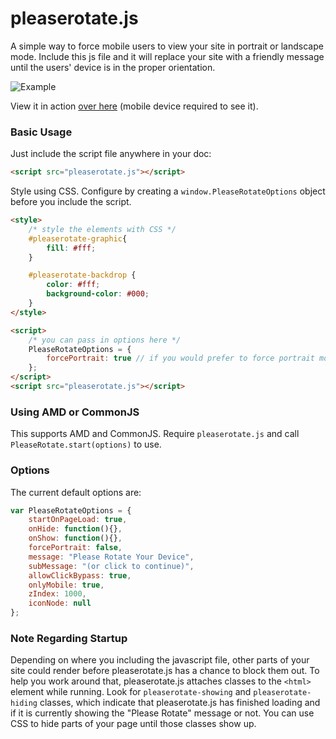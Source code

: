pleaserotate.js
===============

A simple way to force mobile users to view your site in portrait or landscape
mode.  Include this js file and it will replace your site with a friendly
message until the users' device is in the proper orientation.

![Example](https://raw.githubusercontent.com/arscan/pleaserotate.js/master/demo.gif "Example")

View it in action [over here](http://www.robscanlon.com/encom-boardroom/) (mobile device
required to see it).

### Basic Usage

Just include the script file anywhere in your doc:

```html
<script src="pleaserotate.js"></script>
```

Style using CSS.  Configure by creating a `window.PleaseRotateOptions` object
before you include the script.

```html
<style>
    /* style the elements with CSS */
    #pleaserotate-graphic{
        fill: #fff;
    }

    #pleaserotate-backdrop {
        color: #fff;
        background-color: #000;
    }
</style>

<script>
    /* you can pass in options here */
    PleaseRotateOptions = {
        forcePortrait: true // if you would prefer to force portrait mode
    };
</script>
<script src="pleaserotate.js"></script>
```

### Using AMD or CommonJS

This supports AMD and CommonJS.  Require ```pleaserotate.js``` and call
```PleaseRotate.start(options)``` to use.

### Options

The current default options are:

```javascript
var PleaseRotateOptions = {
    startOnPageLoad: true,
    onHide: function(){},
    onShow: function(){},
    forcePortrait: false,
    message: "Please Rotate Your Device",
    subMessage: "(or click to continue)",
    allowClickBypass: true,
    onlyMobile: true,
    zIndex: 1000,
    iconNode: null
};
```

### Note Regarding Startup

Depending on where you including the javascript file, other parts of your site
could render before pleaserotate.js has a chance to block them out.  To help
you  work around that, pleaserotate.js attaches classes to the ```<html>```
element while running.  Look for ```pleaserotate-showing``` and
```pleaserotate-hiding``` classes, which indicate that pleaserotate.js has
finished loading and if it is currently showing the "Please Rotate" message or
not.  You can use CSS to hide parts of your page until those classes show up.
